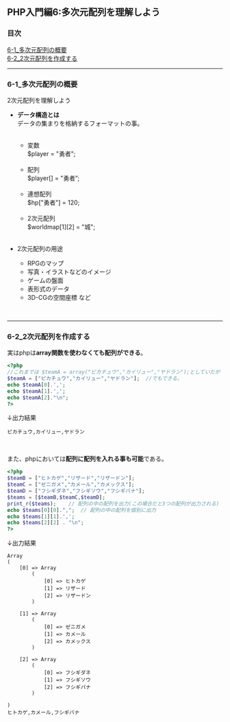 ## PHP入門編6:多次元配列を理解しよう
### 目次
[6-1_多次元配列の概要](#6-1_多次元配列の概要)</br>
[6-2_2次元配列を作成する](#6-2_2次元配列を作成する)</br>

***

### 6-1_多次元配列の概要
2次元配列を理解しよう
- **データ構造とは**</br>
  データの集まりを格納するフォーマットの事。</br>
  </br>
  - 変数</br>
    $player = "勇者";</br>
    </br>
  - 配列</br>
    $player[] = "勇者”;</br>
    </br>
  - 連想配列</br>
    $hp["勇者"] = 120;</br>
    </br>
  - 2次元配列</br>
    $worldmap[1][2] = "城";</br>
    </br>

- 2次元配列の用途</br>
  - RPGのマップ
  - 写真・イラストなどのイメージ
  -  ゲームの盤面
  -  表形式のデータ
  -  3D-CGの空間座標 など
</br>

***

### 6-2_2次元配列を作成する
実はphpは**array関数を使わなくても配列ができる**。</br>
```php
<?php
//これまでは $teamA = array("ピカチュウ","カイリュー","ヤドラン");としていたが
$teamA = ["ピカチュウ","カイリュー","ヤドラン"];  //でもできる。
echo $teamA[0].',';
echo $teamA[1].',';
echo $teamA[2]."\n";
?>
```
↓出力結果
```
ピカチュウ,カイリュー,ヤドラン
```
</br>

また、phpにおいては**配列に配列を入れる事も可能**である。</br>
```php
<?php
$teamB = ["ヒトカゲ","リザード","リザードン"];
$teamC = ["ゼニガメ","カメール","カメックス"];
$teamD = ["フシギダネ","フシギソウ","フシギバナ"];
$teams = [$teamB,$teamC,$teamD];
print_r($teams);    // 配列の中の配列を出力(この場合だと3つの配列が出力される)
echo $teams[0][0].",";  // 配列の中の配列を個別に出力
echo $teams[1][1].',';
echo $teams[2][2] . "\n";
?>
```
↓出力結果
```
Array
(
    [0] => Array
        (
            [0] => ヒトカゲ
            [1] => リザード
            [2] => リザードン
        )

    [1] => Array
        (
            [0] => ゼニガメ
            [1] => カメール
            [2] => カメックス
        )

    [2] => Array
        (
            [0] => フシギダネ
            [1] => フシギソウ
            [2] => フシギバナ
        )

)
ヒトカゲ,カメール,フシギバナ
```